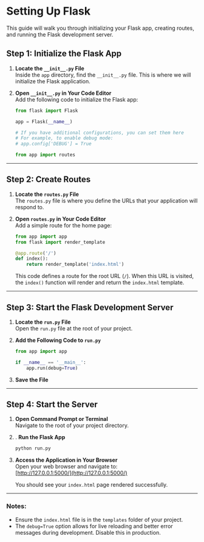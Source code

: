 
# Setting Up Flask

This guide will walk you through initializing your Flask app, creating routes, and running the Flask development server.

## Step 1: Initialize the Flask App

1. **Locate the `__init__.py` File**  
   Inside the `app` directory, find the `__init__.py` file. This is where we will initialize the Flask application.

2. **Open `__init__.py` in Your Code Editor**  
   Add the following code to initialize the Flask app:

   ```python
   from flask import Flask

   app = Flask(__name__)

   # If you have additional configurations, you can set them here
   # For example, to enable debug mode:
   # app.config['DEBUG'] = True

   from app import routes
   ```

---

## Step 2: Create Routes

1. **Locate the `routes.py` File**  
   The `routes.py` file is where you define the URLs that your application will respond to.

2. **Open `routes.py` in Your Code Editor**  
   Add a simple route for the home page:

   ```python
   from app import app
   from flask import render_template

   @app.route('/')
   def index():
       return render_template('index.html')
   ```

   This code defines a route for the root URL (`/`). When this URL is visited, the `index()` function will render and return the `index.html` template.

---

## Step 3: Start the Flask Development Server

1. **Locate the `run.py` File**  
   Open the `run.py` file at the root of your project.

2. **Add the Following Code to `run.py`**  

   ```python
   from app import app

   if __name__ == '__main__':
       app.run(debug=True)
   ```

3. **Save the File**  

---

## Step 4: Start the Server

1. **Open Command Prompt or Terminal**  
   Navigate to the root of your project directory.

2. . **Run the Flask App**  

   ```bash
   python run.py
   ```

4. **Access the Application in Your Browser**  
   Open your web browser and navigate to:  
   [http://127.0.0.1:5000/](http://127.0.0.1:5000/)

   You should see your `index.html` page rendered successfully.

---

### Notes:
- Ensure the `index.html` file is in the `templates` folder of your project.
- The `debug=True` option allows for live reloading and better error messages during development. Disable this in production.
